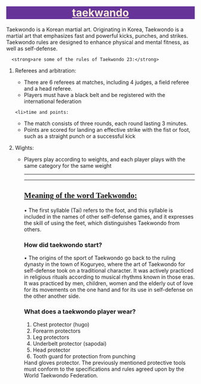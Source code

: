 <!doctype html>
<html>
    <head>
        <style>
        .p1{
         color: antiquewhite;
        text-align: center;
        text-decoration: underline;
       background-color:rebeccapurple;
        }
        .h2{
        font-family: italic;
        text-decoration: underline;
        text-align: left;
        }
        .p2{
            text-decoration: none;
        }
    </style>
        <title>taekwando</title>
    </head>
    <body>
<h1 class="p1">taekwando </h1>
<p> 
    Taekwondo is a Korean martial art. Originating in Korea,
     Taekwondo is a martial art that emphasizes fast and powerful kicks, punches, and strikes. 
     Taekwondo rules are designed to enhance physical and mental fitness, as well as self-defense.

      <strong>are some of the rules of Taekwondo 23:</strong> 
<ol>
    <li>
        Referees and arbitration:
    </li>
    <ul>
        <li> There are 6 referees at matches, including 4 judges, a field referee and a head referee.
        </li>
        <li>Players must have a black belt and be registered with the international federation</li>
</ul>

    <li>time and points:
</li>
<ul>
    <li>
        The match consists of three rounds, each round lasting 3 minutes.
       </li>
    <li>Points are scored for landing an effective strike with the fist or foot, such as a straight punch or a successful kick</li>
    <ol>
    </ul>
    <li>Wights:
</li>
<ul>
    <li>Players play according to weights, and each player plays with the same category for the same weight</li>
</p>
<hr>
<hr>
<h2 class="h2">Meaning of the word Taekwondo: </h2>
<p>
    • The first syllable (Tai) refers to the foot, and this syllable is included in the names of other self-defense games,
     and it expresses the skill of using the feet, which distinguishes Taekwondo from others.</p>
     <h3>How did taekwondo start?</h3>
     <p>• The origins of the sport of Taekwondo go back to the ruling dynasty in the town of Koguryeo, where the art of Taekwondo for self-defense took on a traditional character.
         It was actively practiced in religious rituals according to musical rhythms known in those eras. It was practiced by men, children, women and the elderly out of love for its movements on the one hand 
         and for its use in self-defense on the other another side.</p>
        <h3>What does a taekwondo player wear?</h3>
        <p>
            <ol>
                <li>Chest protector (hugo)</li>
                <li>Forearm protectors</li>
                <li>Leg protectors</li>
                <li>Underbelt protector (sapodai)</li>
                <li>Head protector</li>
                <li>Tooth guard for protection from punching</li>
            </ol>
            Hand gloves protector. The previously mentioned protective tools must conform to the specifications and rules agreed <a class="p2" href="https://ar.wikipedia.org/">upon by the World Taekwondo Federation. </a>
        </p>
    </body>
</html>
